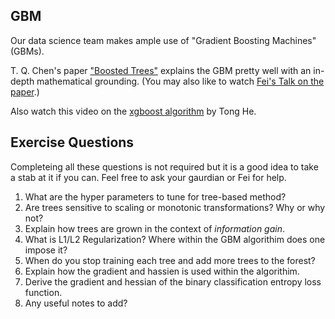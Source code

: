 ## GBM

Our data science team makes ample use of "Gradient Boosting Machines" (GBMs).

T. Q. Chen's paper ["Boosted Trees"](http://homes.cs.washington.edu/~tqchen/pdf/BoostedTree.pdf) explains the GBM pretty well with an in-depth mathematical grounding. (You may also like to watch [Fei's Talk on the paper](https://www.youtube.com/watch?v=031j956LzII).)

Also watch this video on the [xgboost algorithm](https://www.youtube.com/watch?v=X47SGnTMZIU) by Tong He.


## Exercise Questions

Completeing all these questions is not required but it is a good idea to take a stab at it if you can. Feel free to ask your gaurdian or Fei for help.

1. What are the hyper parameters to tune for tree-based method?   
2. Are trees sensitive to scaling or monotonic transformations? Why or why not?
3. Explain how trees are grown in the context of *information gain*.
4. What is L1/L2 Regularization? Where within the GBM algorithim does one impose it?
5. When do you stop training each tree and add more trees to the forest?
6. Explain how the gradient and hassien is used within the algorithim.    
7. Derive the gradient and hessian of the binary classification entropy loss function.
8. Any useful notes to add?

